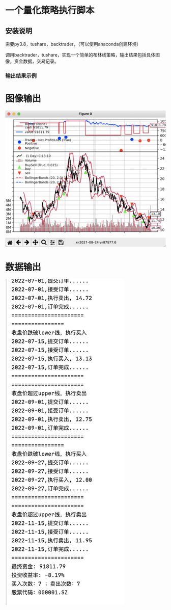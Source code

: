 # 一个量化策略执行脚本

## 安装说明
需要py3.8，tushare，backtrader，（可以使用anaconda创建环境）

调用backtrader，tushare，实现一个简单的布林线策略，输出结果包括具体图像，资金数据，交易记录。

### 输出结果示例

# 图像输出

![ouput1](.idea/结果输出.png)

# 数据输出

![output2](.idea/输出结果2.png)
